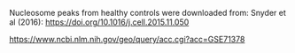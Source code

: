 Nucleosome peaks from healthy controls were downloaded from: Snyder et al (2016): https://doi.org/10.1016/j.cell.2015.11.050

https://www.ncbi.nlm.nih.gov/geo/query/acc.cgi?acc=GSE71378
